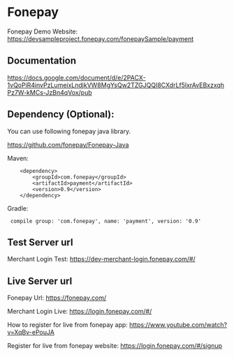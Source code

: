 # Fonepay

Fonepay Demo Website: https://devsampleproject.fonepay.com/fonepaySample/payment

## Documentation

https://docs.google.com/document/d/e/2PACX-1vQoPiR4invPzLumeixLndjkVW8MgYsQw2TZGJQQI8CXdrLf5lxrAvEBxzxqhPz7W-kMCs-JzBn4qVox/pub

## Dependency (Optional):

You can use following fonepay java library.

https://github.com/fonepay/Fonepay-Java

   Maven:
    
        <dependency>
            <groupId>com.fonepay</groupId>
            <artifactId>payment</artifactId>
            <version>0.9</version>
        </dependency>
        
   Gradle:
     
     compile group: 'com.fonepay', name: 'payment', version: '0.9'

## Test Server url

Merchant Login Test: https://dev-merchant-login.fonepay.com/#/
     
## Live Server url

Fonepay Url: https://fonepay.com/

Merchant Login Live: https://login.fonepay.com/#/

How to register for live from fonepay app: https://www.youtube.com/watch?v=XqBv-ePouJA

Register for live from fonepay website: https://login.fonepay.com/#/signup
